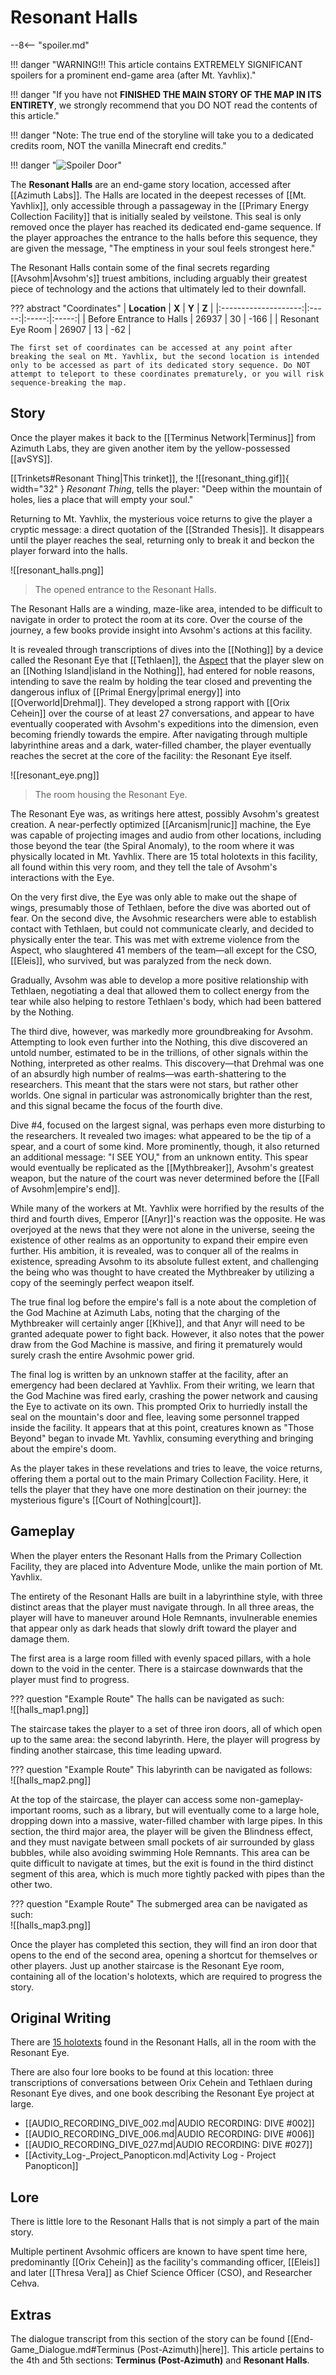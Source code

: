 # Resonant Halls

--8<-- "spoiler.md"

!!! danger "WARNING!!! This article contains EXTREMELY SIGNIFICANT spoilers for a prominent end-game area (after Mt. Yavhlix)."

!!! danger "If you have not **FINISHED THE MAIN STORY OF THE MAP IN ITS ENTIRETY**, we strongly recommend that you DO NOT read the contents of this article."

!!! danger "Note: The true end of the storyline will take you to a dedicated credits room, NOT the vanilla Minecraft end credits."

!!! danger "![Spoiler Door](/assets/img/spoiler_door.png)"

The **Resonant Halls** are an end-game story location, accessed after [[Azimuth Labs]]. The Halls are located in the deepest recesses of [[Mt. Yavhlix]], only accessible through a passageway in the [[Primary Energy Collection Facility]] that is initially sealed by veilstone. This seal is only removed once the player has reached its dedicated end-game sequence. If the player approaches the entrance to the halls before this sequence, they are given the message, "The emptiness in your soul feels strongest here."

The Resonant Halls contain some of the final secrets regarding [[Avsohm|Avsohm's]] truest ambitions, including arguably their greatest piece of technology and the actions that ultimately led to their downfall. 

??? abstract "Coordinates"
    | **Location** | **X** | **Y** | **Z** |
    |:--------------------:|:-----:|:-----:|:-----:|
    | Before Entrance to Halls | 26937 |  30    | -166   |
    | Resonant Eye Room | 26907 | 13 | -62 |

    The first set of coordinates can be accessed at any point after breaking the seal on Mt. Yavhlix, but the second location is intended only to be accessed as part of its dedicated story sequence. Do NOT attempt to teleport to these coordinates prematurely, or you will risk sequence-breaking the map.    

## Story
Once the player makes it back to the [[Terminus Network|Terminus]] from Azimuth Labs, they are given another item by the yellow-possessed [[avSYS]]. 

[[Trinkets#Resonant Thing|This trinket]], the ![[resonant_thing.gif]]{ width="32" } *Resonant Thing*, tells the player: "Deep within the mountain of holes, lies a place that will empty your soul."

Returning to Mt. Yavhlix, the mysterious voice returns to give the player a cryptic message: a direct quotation of the [[Stranded Thesis]]. It disappears until the player reaches the seal, returning only to break it and beckon the player forward into the halls.

![[resonant_halls.png]]
> The opened entrance to the Resonant Halls.

The Resonant Halls are a winding, maze-like area, intended to be difficult to navigate in order to protect the room at its core. Over the course of the journey, a few books provide insight into Avsohm's actions at this facility.

It is revealed through transcriptions of dives into the [[Nothing]] by a device called the Resonant Eye that [[Tethlaen]], the [Aspect](/Lore/Higher_Beings/Aspects/) that the player slew on an [[Nothing Island|island in the Nothing]], had entered for noble reasons, intending to save the realm by holding the tear closed and preventing the dangerous influx of [[Primal Energy|primal energy]] into [[Overworld|Drehmal]]. They developed a strong rapport with [[Orix Cehein]] over the course of at least 27 conversations, and appear to have eventually cooperated with Avsohm's expeditions into the dimension, even becoming friendly towards the empire. After navigating through multiple labyrinthine areas and a dark, water-filled chamber, the player eventually reaches the secret at the core of the facility: the Resonant Eye itself.

![[resonant_eye.png]]
> The room housing the Resonant Eye.

The Resonant Eye was, as writings here attest, possibly Avsohm's greatest creation. A near-perfectly optimized [[Arcanism|runic]] machine, the Eye was capable of projecting images and audio from other locations, including those beyond the tear (the Spiral Anomaly), to the room where it was physically located in Mt. Yavhlix. There are 15 total holotexts in this facility, all found within this very room, and they tell the tale of Avsohm's interactions with the Eye.

On the very first dive, the Eye was only able to make out the shape of wings, presumably those of Tethlaen, before the dive was aborted out of fear. On the second dive, the Avsohmic researchers were able to establish contact with Tethlaen, but could not communicate clearly, and decided to physically enter the tear. This was met with extreme violence from the Aspect, who slaughtered 41 members of the team—all except for the CSO, [[Eleis]], who survived, but was paralyzed from the neck down.

Gradually, Avsohm was able to develop a more positive relationship with Tethlaen, negotiating a deal that allowed them to collect energy from the tear while also helping to restore Tethlaen's body, which had been battered by the Nothing. 

The third dive, however, was markedly more groundbreaking for Avsohm. Attempting to look even further into the Nothing, this dive discovered an untold number, estimated to be in the trillions, of other signals within the Nothing, interpreted as other realms. This discovery—that Drehmal was one of an absurdly high number of realms—was earth-shattering to the researchers. This meant that the stars were not stars, but rather other worlds. One signal in particular was astronomically brighter than the rest, and this signal became the focus of the fourth dive.

Dive #4, focused on the largest signal, was perhaps even more disturbing to the researchers. It revealed two images: what appeared to be the tip of a spear, and a court of some kind. More prominently, though, it also returned an additional message: "I SEE YOU," from an unknown entity. This spear would eventually be replicated as the [[Mythbreaker]], Avsohm's greatest weapon, but the nature of the court was never determined before the [[Fall of Avsohm|empire's end]].

While many of the workers at Mt. Yavhlix were horrified by the results of the third and fourth dives, Emperor [[Anyr]]'s reaction was the opposite. He was overjoyed at the news that they were not alone in the universe, seeing the existence of other realms as an opportunity to expand their empire even further. His ambition, it is revealed, was to conquer all of the realms in existence, spreading Avsohm to its absolute fullest extent, and challenging the being who was thought to have created the Mythbreaker by utilizing a copy of the seemingly perfect weapon itself.

The true final log before the empire's fall is a note about the completion of the God Machine at Azimuth Labs, noting that the charging of the Mythbreaker will certainly anger [[Khive]], and that Anyr will need to be granted adequate power to fight back. However, it also notes that the power draw from the God Machine is massive, and firing it prematurely would surely crash the entire Avsohmic power grid.

The final log is written by an unknown staffer at the facility, after an emergency had been declared at Yavhlix. From their writing, we learn that the God Machine was fired early, crashing the power network and causing the Eye to activate on its own. This prompted Orix to hurriedly install the seal on the mountain's door and flee, leaving some personnel trapped inside the facility. It appears that at this point, creatures known as "Those Beyond" began to invade Mt. Yavhlix, consuming everything and bringing about the empire's doom.

As the player takes in these revelations and tries to leave, the voice returns, offering them a portal out to the main Primary Collection Facility. Here, it tells the player that they have one more destination on their journey: the mysterious figure's [[Court of Nothing|court]].

## Gameplay
When the player enters the Resonant Halls from the Primary Collection Facility, they are placed into Adventure Mode, unlike the main portion of Mt. Yavhlix. 

The entirety of the Resonant Halls are built in a labyrinthine style, with three distinct areas that the player must navigate through. In all three areas, the player will have to maneuver around Hole Remnants, invulnerable enemies that appear only as dark heads that slowly drift toward the player and damage them.

The first area is a large room filled with evenly spaced pillars, with a hole down to the void in the center. There is a staircase downwards that the player must find to progress.

??? question "Example Route"
    The halls can be navigated as such: <br>
    ![[halls_map1.png]]

The staircase takes the player to a set of three iron doors, all of which open up to the same area: the second labyrinth. Here, the player will progress by finding another staircase, this time leading upward.

??? question "Example Route"
    This labyrinth can be navigated as follows: <br>
    ![[halls_map2.png]]

At the top of the staircase, the player can access some non-gameplay-important rooms, such as a library, but will eventually come to a large hole, dropping down into a massive, water-filled chamber with large pipes. In this section, the third major area, the player will be given the Blindness effect, and they must navigate between small pockets of air surrounded by glass bubbles, while also avoiding swimming Hole Remnants. This area can be quite difficult to navigate at times, but the exit is found in the third distinct segment of this area, which is much more tightly packed with pipes than the other two.

??? question "Example Route"
    The submerged area can be navigated as such: <br>
    ![[halls_map3.png]]

Once the player has completed this section, they will find an iron door that opens to the end of the second area, opening a shortcut for themselves or other players. Just up another staircase is the Resonant Eye room, containing all of the location's holotexts, which are required to progress the story.

## Original Writing
There are [15 holotexts](/Story_and_Features/Holotexts/Post-Yav/Resonant_Halls) found in the Resonant Halls, all in the room with the Resonant Eye.

There are also four lore books to be found at this location: three transcriptions of conversations between Orix Cehein and Tethlaen during Resonant Eye dives, and one book describing the Resonant Eye project at large. <br>
- [[AUDIO_RECORDING_DIVE_002.md|AUDIO RECORDING: DIVE #002]] <br>
- [[AUDIO_RECORDING_DIVE_006.md|AUDIO RECORDING: DIVE #006]] <br>
- [[AUDIO_RECORDING_DIVE_027.md|AUDIO RECORDING: DIVE #027]] <br>
- [[Activity_Log-_Project_Panopticon.md|Activity Log - Project Panopticon]]

## Lore
There is little lore to the Resonant Halls that is not simply a part of the main story.

Multiple pertinent Avsohmic officers are known to have spent time here, predominantly [[Orix Cehein]] as the facility's commanding officer, [[Eleis]] and later [[Thresa Vera]] as Chief Science Officer (CSO), and Researcher Cehva.

## Extras
The dialogue transcript from this section of the story can be found [[End-Game_Dialogue.md#Terminus (Post-Azimuth)|here]]. This article pertains to the 4th and 5th sections: **Terminus (Post-Azimuth)** and **Resonant Halls**.
